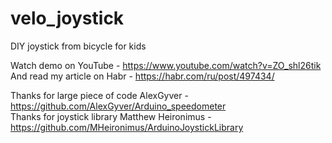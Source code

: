 # velo_joystick
DIY joystick from bicycle for kids<br>

Watch demo on YouTube - https://www.youtube.com/watch?v=ZO_shl26tik<br>
And read my article on Habr - https://habr.com/ru/post/497434/

Thanks for large piece of code AlexGyver - https://github.com/AlexGyver/Arduino_speedometer<br>
Thanks for joystick library Matthew Heironimus - https://github.com/MHeironimus/ArduinoJoystickLibrary

